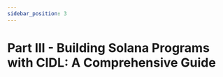 ```yaml
---
sidebar_position: 3
---
```


# Part III - Building Solana Programs with CIDL: A Comprehensive Guide 